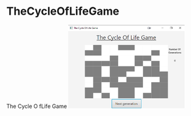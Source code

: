 # TheCycleOfLifeGame
The Cycle O fLife Game
<img src="gameScreenShot.png"  width="60%" height="50%"/>


